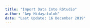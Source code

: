 ```yaml
---
title: "Import Data Into RStudio"
author: "Aep Hidayatuloh"
date: "Last Update: 16 December 2019"
---
```


